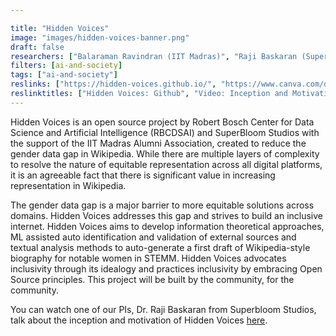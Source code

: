 ```yaml
---

title: "Hidden Voices"
image: "images/hidden-voices-banner.png"
draft: false
researchers: ["Balaraman Ravindran (IIT Madras)", "Raji Baskaran (Superbloom Studios"]
filters: [ai-and-society]
tags: ["ai-and-society"]
reslinks: ["https://hidden-voices.github.io/", "https://www.canva.com/design/DAFcFv9xKDk/_TfCIYyPrfoI66cYnyHJWA/view?utm_content=DAFcFv9xKDk&utm_campaign=designshare&utm_medium=link&utm_source=recording_view"]
reslinktitles: ["Hidden Voices: Github", "Video: Inception and Motivation of Hidden Voices"]
---
```


Hidden Voices is an open source project by Robert Bosch Center for Data Science and Artificial Intelligence (RBCDSAI) and SuperBloom Studios with the support of the IIT Madras Alumni Association, created to reduce the gender data gap in Wikipedia. While there are multiple layers of complexity to resolve the nature of equitable representation across all digital platforms, it is an agreeable fact that there is significant value in increasing representation in Wikipedia.

The gender data gap is a major barrier to more equitable solutions across domains. Hidden Voices addresses this gap and strives to build an inclusive internet. Hidden Voices aims to develop information theoretical approaches, ML assisted auto identification and validation of external sources and textual analysis methods to auto-generate a first draft of Wikipedia-style biography for notable women in STEMM. Hidden Voices advocates inclusivity through its idealogy and practices inclusivity by embracing Open Source principles. This project will be built by the community, for the community.

You can watch one of our PIs, Dr. Raji Baskaran from Superbloom Studios, talk about the inception and motivation of Hidden Voices [here](https://www.canva.com/design/DAFcFv9xKDk/_TfCIYyPrfoI66cYnyHJWA/view?utm_content=DAFcFv9xKDk&utm_campaign=designshare&utm_medium=link&utm_source=recording_view).